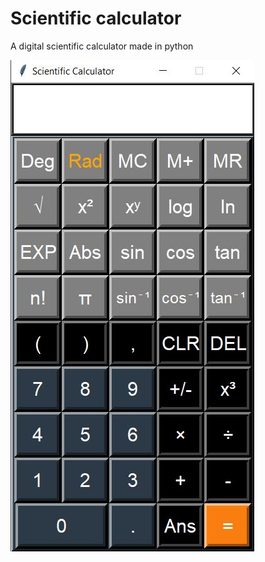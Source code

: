 # Scientific calculator
A digital scientific calculator made in python

<img src="https://github.com/Oaktale/scientific_calculator/blob/master/Screenshot.JPG">
